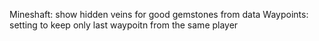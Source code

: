 
Mineshaft: show hidden veins for good gemstones from data
Waypoints: setting to keep only last waypoitn from the same player